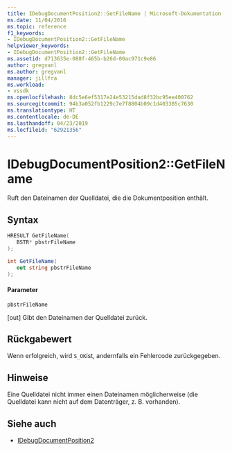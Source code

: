 ```yaml
---
title: IDebugDocumentPosition2::GetFileName | Microsoft-Dokumentation
ms.date: 11/04/2016
ms.topic: reference
f1_keywords:
- IDebugDocumentPosition2::GetFileName
helpviewer_keywords:
- IDebugDocumentPosition2::GetFileName
ms.assetid: d713635e-088f-465b-b26d-00ac971c9e86
author: gregvanl
ms.author: gregvanl
manager: jillfra
ms.workload:
- vssdk
ms.openlocfilehash: 8dc5e6ef5317e24e53215dad8f32bc95ee400762
ms.sourcegitcommit: 94b3a052fb1229c7e7f8804b09c1d403385c7630
ms.translationtype: HT
ms.contentlocale: de-DE
ms.lasthandoff: 04/23/2019
ms.locfileid: "62921356"
---
```

# <a name="idebugdocumentposition2getfilename"></a>IDebugDocumentPosition2::GetFileName
Ruft den Dateinamen der Quelldatei, die die Dokumentposition enthält.

## <a name="syntax"></a>Syntax

```cpp
HRESULT GetFileName( 
   BSTR* pbstrFileName
);
```

```csharp
int GetFileName( 
   out string pbstrFileName
);
```

#### <a name="parameters"></a>Parameter
 `pbstrFileName`

 [out] Gibt den Dateinamen der Quelldatei zurück.

## <a name="return-value"></a>Rückgabewert
 Wenn erfolgreich, wird `S_OK`ist, andernfalls ein Fehlercode zurückgegeben.

## <a name="remarks"></a>Hinweise
 Eine Quelldatei nicht immer einen Dateinamen möglicherweise (die Quelldatei kann nicht auf dem Datenträger, z. B. vorhanden).

## <a name="see-also"></a>Siehe auch
- [IDebugDocumentPosition2](../../../extensibility/debugger/reference/idebugdocumentposition2.md)